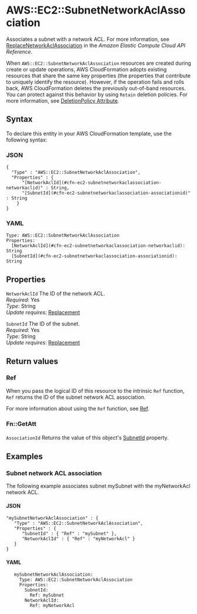 # AWS::EC2::SubnetNetworkAclAssociation<a name="aws-resource-ec2-subnet-network-acl-assoc"></a>

Associates a subnet with a network ACL\. For more information, see [ReplaceNetworkAclAssociation](https://docs.aws.amazon.com/AWSEC2/latest/APIReference/ApiReference-query-ReplaceNetworkAclAssociation.html) in the *Amazon Elastic Compute Cloud API Reference*\.

When `AWS::EC2::SubnetNetworkAclAssociation` resources are created during create or update operations, AWS CloudFormation adopts existing resources that share the same key properties \(the properties that contribute to uniquely identify the resource\)\. However, if the operation fails and rolls back, AWS CloudFormation deletes the previously out\-of\-band resources\. You can protect against this behavior by using `Retain` deletion policies\. For more information, see [DeletionPolicy Attribute](https://docs.aws.amazon.com/AWSCloudFormation/latest/UserGuide/aws-attribute-deletionpolicy.html)\.

## Syntax<a name="aws-resource-ec2-subnet-network-acl-assoc-syntax"></a>

To declare this entity in your AWS CloudFormation template, use the following syntax:

### JSON<a name="aws-resource-ec2-subnet-network-acl-assoc-syntax.json"></a>

```
{
  "Type" : "AWS::EC2::SubnetNetworkAclAssociation",
  "Properties" : {
      "[NetworkAclId](#cfn-ec2-subnetnetworkaclassociation-networkaclid)" : String,
      "[SubnetId](#cfn-ec2-subnetnetworkaclassociation-associationid)" : String
    }
}
```

### YAML<a name="aws-resource-ec2-subnet-network-acl-assoc-syntax.yaml"></a>

```
Type: AWS::EC2::SubnetNetworkAclAssociation
Properties: 
  [NetworkAclId](#cfn-ec2-subnetnetworkaclassociation-networkaclid): String
  [SubnetId](#cfn-ec2-subnetnetworkaclassociation-associationid): String
```

## Properties<a name="aws-resource-ec2-subnet-network-acl-assoc-properties"></a>

`NetworkAclId`  <a name="cfn-ec2-subnetnetworkaclassociation-networkaclid"></a>
The ID of the network ACL\.  
*Required*: Yes  
*Type*: String  
*Update requires*: [Replacement](https://docs.aws.amazon.com/AWSCloudFormation/latest/UserGuide/using-cfn-updating-stacks-update-behaviors.html#update-replacement)

`SubnetId`  <a name="cfn-ec2-subnetnetworkaclassociation-associationid"></a>
The ID of the subnet\.  
*Required*: Yes  
*Type*: String  
*Update requires*: [Replacement](https://docs.aws.amazon.com/AWSCloudFormation/latest/UserGuide/using-cfn-updating-stacks-update-behaviors.html#update-replacement)

## Return values<a name="aws-resource-ec2-subnet-network-acl-assoc-return-values"></a>

### Ref<a name="aws-resource-ec2-subnet-network-acl-assoc-return-values-ref"></a>

When you pass the logical ID of this resource to the intrinsic `Ref` function, `Ref` returns the ID of the subnet network ACL association\.

For more information about using the `Ref` function, see [Ref](https://docs.aws.amazon.com/AWSCloudFormation/latest/UserGuide/intrinsic-function-reference-ref.html)\.

### Fn::GetAtt<a name="aws-resource-ec2-subnet-network-acl-assoc-return-values-fn--getatt"></a>

#### <a name="aws-resource-ec2-subnet-network-acl-assoc-return-values-fn--getatt-fn--getatt"></a>

`AssociationId`  <a name="AssociationId-fn::getatt"></a>
Returns the value of this object's [SubnetId](https://docs.aws.amazon.com/AWSCloudFormation/latest/UserGuide/aws-resource-ec2-subnet-network-acl-assoc.html) property\.

## Examples<a name="aws-resource-ec2-subnet-network-acl-assoc--examples"></a>



### Subnet network ACL association<a name="aws-resource-ec2-subnet-network-acl-assoc--examples--Subnet_network_ACL_association"></a>

The following example associates subnet mySubnet with the myNetworkAcl network ACL\.

#### JSON<a name="aws-resource-ec2-subnet-network-acl-assoc--examples--Subnet_network_ACL_association--json"></a>

```
"mySubnetNetworkAclAssociation" : {
   "Type" : "AWS::EC2::SubnetNetworkAclAssociation",
   "Properties" : {
      "SubnetId" : { "Ref" : "mySubnet" },
      "NetworkAclId" : { "Ref" : "myNetworkAcl" }
   }
}
```

#### YAML<a name="aws-resource-ec2-subnet-network-acl-assoc--examples--Subnet_network_ACL_association--yaml"></a>

```
   mySubnetNetworkAclAssociation:
     Type: AWS::EC2::SubnetNetworkAclAssociation
     Properties:
       SubnetId:
         Ref: mySubnet
       NetworkAclId:
         Ref: myNetworkAcl
```